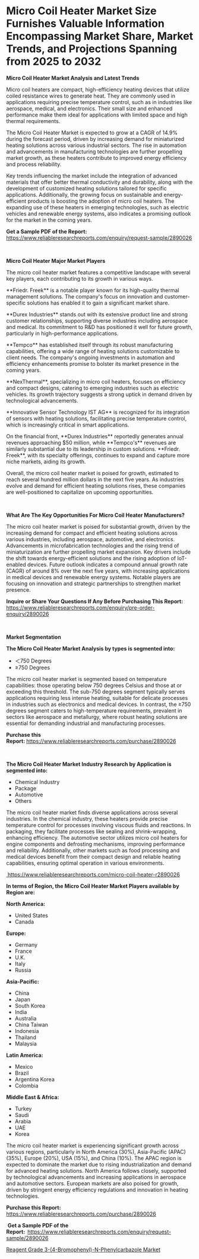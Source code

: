 <p><h1>Micro Coil Heater Market Size Furnishes Valuable Information Encompassing Market Share, Market Trends, and Projections Spanning from 2025 to 2032</h1></p><p><strong>Micro Coil Heater Market Analysis and Latest Trends</strong></p>
<p><p>Micro coil heaters are compact, high-efficiency heating devices that utilize coiled resistance wires to generate heat. They are commonly used in applications requiring precise temperature control, such as in industries like aerospace, medical, and electronics. Their small size and enhanced performance make them ideal for applications with limited space and high thermal requirements.</p><p>The Micro Coil Heater Market is expected to grow at a CAGR of 14.9% during the forecast period, driven by increasing demand for miniaturized heating solutions across various industrial sectors. The rise in automation and advancements in manufacturing technologies are further propelling market growth, as these heaters contribute to improved energy efficiency and process reliability. </p><p>Key trends influencing the market include the integration of advanced materials that offer better thermal conductivity and durability, along with the development of customized heating solutions tailored for specific applications. Additionally, the growing focus on sustainable and energy-efficient products is boosting the adoption of micro coil heaters. The expanding use of these heaters in emerging technologies, such as electric vehicles and renewable energy systems, also indicates a promising outlook for the market in the coming years.</p></p>
<p><strong>Get a Sample PDF of the Report:&nbsp;</strong> <a href="https://www.reliableresearchreports.com/enquiry/request-sample/2890026?utm_campaign=3213&utm_medium=2&utm_source=Github&utm_content=ia&utm_term=14032025&utm_id=micro-coil-heater">https://www.reliableresearchreports.com/enquiry/request-sample/2890026</a></p>
<p>&nbsp;</p>
<p><strong>Micro Coil Heater Major Market Players</strong></p>
<p><p>The micro coil heater market features a competitive landscape with several key players, each contributing to its growth in various ways. </p><p>**Friedr. Freek** is a notable player known for its high-quality thermal management solutions. The company's focus on innovation and customer-specific solutions has enabled it to gain a significant market share. </p><p>**Durex Industries** stands out with its extensive product line and strong customer relationships, supporting diverse industries including aerospace and medical. Its commitment to R&D has positioned it well for future growth, particularly in high-performance applications.</p><p>**Tempco** has established itself through its robust manufacturing capabilities, offering a wide range of heating solutions customizable to client needs. The company's ongoing investments in automation and efficiency enhancements promise to bolster its market presence in the coming years.</p><p>**NexThermal**, specializing in micro coil heaters, focuses on efficiency and compact designs, catering to emerging industries such as electric vehicles. Its growth trajectory suggests a strong uptick in demand driven by technological advancements.</p><p>**Innovative Sensor Technology IST AG** is recognized for its integration of sensors with heating solutions, facilitating precise temperature control, which is increasingly critical in smart applications.</p><p>On the financial front, **Durex Industries** reportedly generates annual revenues approaching $50 million, while **Tempco's** revenues are similarly substantial due to its leadership in custom solutions. **Friedr. Freek**, with its specialty offerings, continues to expand and capture more niche markets, aiding its growth.</p><p>Overall, the micro coil heater market is poised for growth, estimated to reach several hundred million dollars in the next five years. As industries evolve and demand for efficient heating solutions rises, these companies are well-positioned to capitalize on upcoming opportunities.</p></p>
<p>&nbsp;</p>
<p><strong>What Are The Key Opportunities For Micro Coil Heater Manufacturers?</strong></p>
<p><p>The micro coil heater market is poised for substantial growth, driven by the increasing demand for compact and efficient heating solutions across various industries, including aerospace, automotive, and electronics. Advancements in microfabrication technologies and the rising trend of miniaturization are further propelling market expansion. Key drivers include the shift towards energy-efficient solutions and the rising adoption of IoT-enabled devices. Future outlook indicates a compound annual growth rate (CAGR) of around 8% over the next five years, with increasing applications in medical devices and renewable energy systems. Notable players are focusing on innovation and strategic partnerships to strengthen market presence.</p></p>
<p><strong>Inquire or Share Your Questions If Any Before Purchasing This Report:</strong> <a href="https://www.reliableresearchreports.com/enquiry/pre-order-enquiry/2890026?utm_campaign=3213&utm_medium=2&utm_source=Github&utm_content=ia&utm_term=14032025&utm_id=micro-coil-heater">https://www.reliableresearchreports.com/enquiry/pre-order-enquiry/2890026</a></p>
<p>&nbsp;</p>
<p><strong>Market Segmentation</strong></p>
<p><strong>The Micro Coil Heater Market Analysis by types is segmented into:</strong></p>
<p><ul><li>＜750 Degrees</li><li>≥750 Degrees</li></ul></p>
<p><p>The micro coil heater market is segmented based on temperature capabilities: those operating below 750 degrees Celsius and those at or exceeding this threshold. The sub-750 degrees segment typically serves applications requiring less intense heating, suitable for delicate processes in industries such as electronics and medical devices. In contrast, the ≥750 degrees segment caters to high-temperature requirements, prevalent in sectors like aerospace and metallurgy, where robust heating solutions are essential for demanding industrial and manufacturing processes.</p></p>
<p><strong>Purchase this Report:&nbsp;</strong><a href="https://www.reliableresearchreports.com/purchase/2890026?utm_campaign=3213&utm_medium=2&utm_source=Github&utm_content=ia&utm_term=14032025&utm_id=micro-coil-heater">https://www.reliableresearchreports.com/purchase/2890026</a></p>
<p>&nbsp;</p>
<p><strong>The Micro Coil Heater Market Industry Research by Application is segmented into:</strong></p>
<p><ul><li>Chemical Industry</li><li>Package</li><li>Automotive</li><li>Others</li></ul></p>
<p><p>The micro coil heater market finds diverse applications across several industries. In the chemical industry, these heaters provide precise temperature control for processes involving viscous fluids and reactions. In packaging, they facilitate processes like sealing and shrink-wrapping, enhancing efficiency. The automotive sector utilizes micro coil heaters for engine components and defrosting mechanisms, improving performance and reliability. Additionally, other markets such as food processing and medical devices benefit from their compact design and reliable heating capabilities, ensuring optimal operation in various environments.</p></p>
<p><a href="https://www.reliableresearchreports.com/micro-coil-heater-r2890026?utm_campaign=3213&utm_medium=2&utm_source=Github&utm_content=ia&utm_term=14032025&utm_id=micro-coil-heater">&nbsp;https://www.reliableresearchreports.com/micro-coil-heater-r2890026</a></p>
<p><strong>In terms of Region, the Micro Coil Heater Market Players available by Region are:</strong></p>
<p>
    <p> <strong> North America: </strong>
        <ul>
            <li>United States</li>
            <li>Canada</li>
        </ul>
        </p> 
    <p> <strong> Europe: </strong>
        <ul>
            <li>Germany</li>
            <li>France</li>
            <li>U.K.</li>
            <li>Italy</li>
            <li>Russia</li>
        </ul>
        </p> 
    <p> <strong> Asia-Pacific: </strong>
        <ul>
            <li>China</li>
            <li>Japan</li>
            <li>South Korea</li>
            <li>India</li>
            <li>Australia</li>
            <li>China Taiwan</li>
            <li>Indonesia</li>
            <li>Thailand</li>
            <li>Malaysia</li>
        </ul>
        </p> 
    <p> <strong> Latin America: </strong>
        <ul>
            <li>Mexico</li>
            <li>Brazil</li>
            <li>Argentina Korea</li>
            <li>Colombia</li>
        </ul>
        </p> 
    <p> <strong> Middle East & Africa: </strong>
        <ul>
            <li>Turkey</li>
            <li>Saudi</li>
            <li>Arabia</li>
            <li>UAE</li>
            <li>Korea</li>
        </ul>
    </p>
    </p>
<p><p>The micro coil heater market is experiencing significant growth across various regions, particularly in North America (30%), Asia-Pacific (APAC) (35%), Europe (20%), USA (15%), and China (10%). The APAC region is expected to dominate the market due to rising industrialization and demand for advanced heating solutions. North America follows closely, supported by technological advancements and increasing applications in aerospace and automotive sectors. European markets are also poised for growth, driven by stringent energy efficiency regulations and innovation in heating technologies.</p></p>
<p><strong>Purchase this Report: </strong><a href="https://www.reliableresearchreports.com/purchase/2890026?utm_campaign=3213&utm_medium=2&utm_source=Github&utm_content=ia&utm_term=14032025&utm_id=micro-coil-heater">https://www.reliableresearchreports.com/purchase/2890026</a></p>
<p>&nbsp;<strong>Get a Sample PDF of the Report:&nbsp;&nbsp;</strong><a href="https://www.reliableresearchreports.com/enquiry/request-sample/2890026?utm_campaign=3213&utm_medium=2&utm_source=Github&utm_content=ia&utm_term=14032025&utm_id=micro-coil-heater">https://www.reliableresearchreports.com/enquiry/request-sample/2890026</a></p>
<p><strong></strong></p>
<p><p><a href="https://github.com/shewlisapsai/Market-Research-Report-List-1/blob/main/reagent-grade-3-4-bromophenyl-n-phenylcarbazole-market.md?utm_campaign=3213&utm_medium=2&utm_source=Github&utm_content=ia&utm_term=14032025&utm_id=micro-coil-heater">Reagent Grade 3-(4-Bromophenyl)-N-Phenylcarbazole Market</a></p></p>